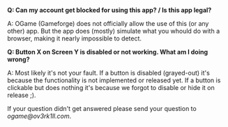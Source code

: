 **Q: Can my account get blocked for using this app? / Is this app legal?**

A: OGame (Gameforge) does not officially allow the use of this (or any other) app.
But the app does (mostly) simulate what you whould do with a browser, making it nearly impossible to detect.

**Q: Button X on Screen Y is disabled or not working. What am I doing wrong?**

A: Most likely it's not your fault. If a button is disabled (grayed-out) it's because the functionality is not implemented or released yet. If a button is clickable but does nothing it's because we forgot to disable or hide it on release ;).


If your question didn't get answered please send your question to _ogame@ov3rk1ll.com_.